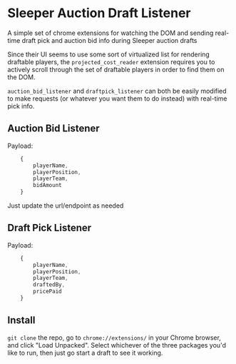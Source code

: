 # Sleeper Auction Draft Listener

A simple set of chrome extensions for watching the DOM and sending real-time draft pick and auction bid info during Sleeper auction drafts

Since their UI seems to use some sort of virtualized list for rendering draftable players, the `projected_cost_reader` extension requires you to actively scroll through the set of draftable players in order to find them on the DOM.

`auction_bid_listener` and `draftpick_listener` can both be easily modified to make requests (or whatever you want them to do instead) with real-time pick info.

## Auction Bid Listener
Payload:
```javascript
    {
        playerName,
        playerPosition,
        playerTeam,
        bidAmount
    }
```

Just update the url/endpoint as needed

## Draft Pick Listener
Payload:
```javascript
    {
        playerName,
        playerPosition,
        playerTeam,
        draftedBy,
        pricePaid
    }
```

## Install
`git clone` the repo, go to `chrome://extensions/` in your Chrome browser, and click "Load Unpacked". Select whichever of the three packages you'd like to run, then just go start a draft to see it working.

